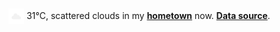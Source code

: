 <img src="assets/weather.png?hour=2023-07-10-14" alt="scattered clouds" width="25" height="25" style="vertical-align:middle;position:relative;top:-1pt;"/> 31&deg;C, scattered clouds in my [**hometown**](https://en.wikipedia.org/wiki/Shantou) now. [**Data source**](https://openweathermap.org/).